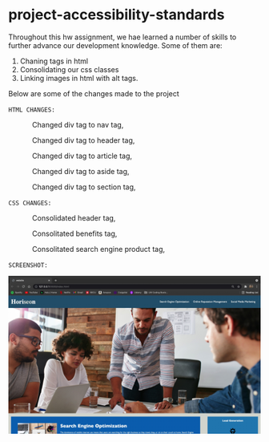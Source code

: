 # project-accessibility-standards

Throughout this hw assignment, we hae learned a number of skills to further advance our development knowledge. Some of them are:

1. Chaning tags in html
2. Consolidating our css classes
3. Linking images in html with alt tags.

Below are some of the changes made to the project

`HTML CHANGES:`

<ul>
<ol>Changed div tag to nav tag,</ol>
<ol>Changed div tag to header tag,</ol>
<ol>Changed div tag to article tag,</ol>
<ol>Changed div tag to aside tag,</ol>
<ol>Changed div tag to section tag,</ol>
</ul>

`CSS CHANGES:`

<ul>
<ol>Consolidated header tag,</ol>
<ol>Consolitated benefits tag,</ol>
<ol>Consolitated search engine product tag,</ol>
</ul>

`SCREENSHOT:`

![image](https://github.com/NateWalchenbach/project-accessibility-standards/blob/main/Screenshot.jpg?raw=true)
